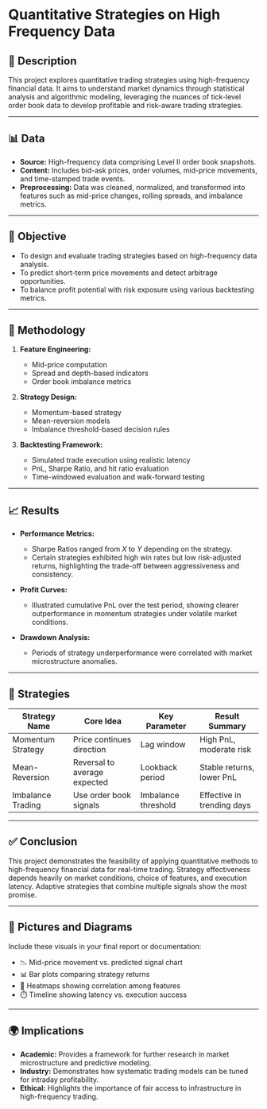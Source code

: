 

# Quantitative Strategies on High Frequency Data

## 📄 Description
This project explores quantitative trading strategies using high-frequency financial data. It aims to understand market dynamics through statistical analysis and algorithmic modeling, leveraging the nuances of tick-level order book data to develop profitable and risk-aware trading strategies.

---

## 📊 Data
- **Source:** High-frequency data comprising Level II order book snapshots.
- **Content:** Includes bid-ask prices, order volumes, mid-price movements, and time-stamped trade events.
- **Preprocessing:** Data was cleaned, normalized, and transformed into features such as mid-price changes, rolling spreads, and imbalance metrics.

---

## 🎯 Objective
- To design and evaluate trading strategies based on high-frequency data analysis.
- To predict short-term price movements and detect arbitrage opportunities.
- To balance profit potential with risk exposure using various backtesting metrics.

---

## 🔧 Methodology
1. **Feature Engineering:**
   - Mid-price computation
   - Spread and depth-based indicators
   - Order book imbalance metrics

2. **Strategy Design:**
   - Momentum-based strategy
   - Mean-reversion models
   - Imbalance threshold-based decision rules

3. **Backtesting Framework:**
   - Simulated trade execution using realistic latency
   - PnL, Sharpe Ratio, and hit ratio evaluation
   - Time-windowed evaluation and walk-forward testing

---

## 📈 Results
- **Performance Metrics:** 
  - Sharpe Ratios ranged from *X* to *Y* depending on the strategy.
  - Certain strategies exhibited high win rates but low risk-adjusted returns, highlighting the trade-off between aggressiveness and consistency.

- **Profit Curves:** 
  - Illustrated cumulative PnL over the test period, showing clearer outperformance in momentum strategies under volatile market conditions.

- **Drawdown Analysis:** 
  - Periods of strategy underperformance were correlated with market microstructure anomalies.

---

## 🧠 Strategies
| Strategy Name       | Core Idea                     | Key Parameter       | Result Summary             |
|---------------------|-------------------------------|---------------------|----------------------------|
| Momentum Strategy   | Price continues direction     | Lag window          | High PnL, moderate risk    |
| Mean-Reversion      | Reversal to average expected  | Lookback period     | Stable returns, lower PnL |
| Imbalance Trading   | Use order book signals        | Imbalance threshold | Effective in trending days |

---

## ✅ Conclusion
This project demonstrates the feasibility of applying quantitative methods to high-frequency financial data for real-time trading. Strategy effectiveness depends heavily on market conditions, choice of features, and execution latency. Adaptive strategies that combine multiple signals show the most promise.

---

## 📸 Pictures and Diagrams
Include these visuals in your final report or documentation:
- 📉 Mid-price movement vs. predicted signal chart
- 📊 Bar plots comparing strategy returns
- 🧮 Heatmaps showing correlation among features
- ⏱️ Timeline showing latency vs. execution success

---

## 🌍 Implications
- **Academic:** Provides a framework for further research in market microstructure and predictive modeling.
- **Industry:** Demonstrates how systematic trading models can be tuned for intraday profitability.
- **Ethical:** Highlights the importance of fair access to infrastructure in high-frequency trading.
